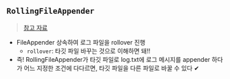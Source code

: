 ## `RollingFileAppender`
> [참고 자료](https://ckddn9496.tistory.com/82)

- FileAppender 상속하여 로그 파일을 rollover 진행
  - `rollover`: 타깃 파일 바꾸는 것으로 이해하면 돼!! 
- 즉! RollingFileAppender가 타깃 파일로 log.txt에 로그 메시지를 appender 하다가 어느 지정한 조건에 다다르면, 타깃 파일을 다른 파일로 바꿀 수 있다 ✔

